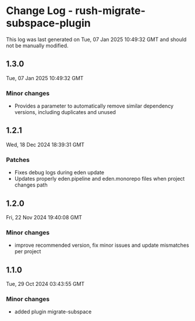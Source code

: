 # Change Log - rush-migrate-subspace-plugin

This log was last generated on Tue, 07 Jan 2025 10:49:32 GMT and should not be manually modified.

## 1.3.0
Tue, 07 Jan 2025 10:49:32 GMT

### Minor changes

- Provides a parameter to automatically remove similar dependency versions, including duplicates and unused

## 1.2.1
Wed, 18 Dec 2024 18:39:31 GMT

### Patches

- Fixes debug logs during eden update
- Updates properly eden.pipeline and eden.monorepo files when project changes path

## 1.2.0
Fri, 22 Nov 2024 19:40:08 GMT

### Minor changes

- improve recommended version, fix minor issues and update mismatches per project

## 1.1.0
Tue, 29 Oct 2024 03:43:55 GMT

### Minor changes

- added plugin migrate-subspace

